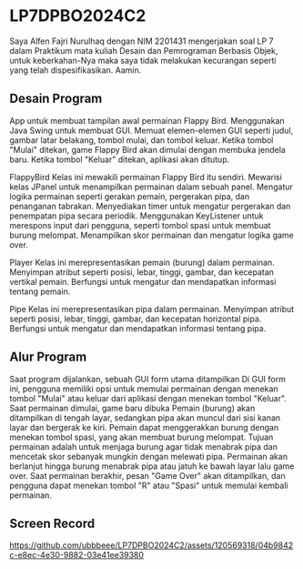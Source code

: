 # LP7DPBO2024C2

Saya Alfen Fajri Nurulhaq dengan NIM 2201431 mengerjakan soal LP 7 dalam Praktikum mata kuliah Desain dan Pemrograman Berbasis Objek, untuk keberkahan-Nya maka saya tidak melakukan kecurangan seperti yang telah dispesifikasikan. Aamin.

## Desain Program
App untuk membuat tampilan awal permainan Flappy Bird.
Menggunakan Java Swing untuk membuat GUI.
Memuat elemen-elemen GUI seperti judul, gambar latar belakang, tombol mulai, dan tombol keluar.
Ketika tombol "Mulai" ditekan, game Flappy Bird akan dimulai dengan membuka jendela baru.
Ketika tombol "Keluar" ditekan, aplikasi akan ditutup.

FlappyBird
Kelas ini mewakili permainan Flappy Bird itu sendiri.
Mewarisi kelas JPanel untuk menampilkan permainan dalam sebuah panel.
Mengatur logika permainan seperti gerakan pemain, pergerakan pipa, dan penanganan tabrakan.
Menyediakan timer untuk mengatur pergerakan dan penempatan pipa secara periodik.
Menggunakan KeyListener untuk merespons input dari pengguna, seperti tombol spasi untuk membuat burung melompat.
Menampilkan skor permainan dan mengatur logika game over.

Player
Kelas ini merepresentasikan pemain (burung) dalam permainan.
Menyimpan atribut seperti posisi, lebar, tinggi, gambar, dan kecepatan vertikal pemain.
Berfungsi untuk mengatur dan mendapatkan informasi tentang pemain.

Pipe
Kelas ini merepresentasikan pipa dalam permainan.
Menyimpan atribut seperti posisi, lebar, tinggi, gambar, dan kecepatan horizontal pipa.
Berfungsi untuk mengatur dan mendapatkan informasi tentang pipa.

## Alur Program
Saat program dijalankan, sebuah GUI form utama ditampilkan
Di GUI form ini, pengguna memiliki opsi untuk memulai permainan dengan menekan tombol "Mulai" atau keluar dari aplikasi dengan menekan tombol "Keluar".
Saat permainan dimulai, game baru dibuka
Pemain (burung) akan ditampilkan di tengah layar, sedangkan pipa akan muncul dari sisi kanan layar dan bergerak ke kiri.
Pemain dapat menggerakkan burung dengan menekan tombol spasi, yang akan membuat burung melompat.
Tujuan permainan adalah untuk menjaga burung agar tidak menabrak pipa dan mencetak skor sebanyak mungkin dengan melewati pipa.
Permainan akan berlanjut hingga burung menabrak pipa atau jatuh ke bawah layar lalu game over.
Saat permainan berakhir, pesan "Game Over" akan ditampilkan, dan pengguna dapat menekan tombol "R" atau "Spasi" untuk memulai kembali permainan.

## Screen Record
https://github.com/ubbbeee/LP7DPBO2024C2/assets/120569318/04b9842c-e8ec-4e30-9882-03e41ee39380



